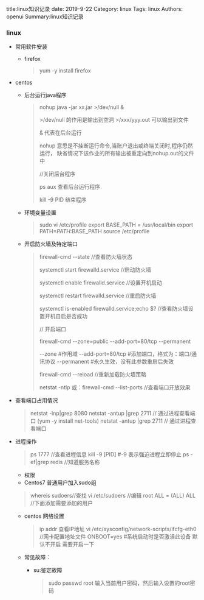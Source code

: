 title:linux知识记录
date: 2019-9-22
Category: linux
Tags: linux
Authors: openui
Summary:linux知识记录

### linux

* 常用软件安装

  * firefox

    >  yum -y install firefox 

* centos

  * 后台运行java程序

  	> nohup java -jar xx.jar >/dev/null  & 
    >
    >  \>/dev/null  的作用是输出到空洞  \>/xxx/yyy.out 可以输出到文件
    >
    >  & 代表在后台运行 
    >
    >  nohup 意思是不挂断运行命令,当账户退出或终端关闭时,程序仍然运行， 缺省情况下该作业的所有输出被重定向到nohup.out的文件中 
    >
    > //关闭后台程序
    >
    >  ps aux 查看后台运行程序
    >
    >   kill -9 PID 结束程序
    
  * 环境变量设置
  
    > sudo vi /etc/profile
    > export BASE_PATH = /usr/local/bin
    > export PATH=$PATH:$BASE_PATH 
    > source /etc/profile
  
  * 开启防火墙及特定端口
  
    > firewall-cmd --state //查看防火墙状态
    >
    > systemctl start firewalld.service //启动防火墙
    >
    > systemctl enable firewalld.service  //设置开机启动
    >
    > systemctl restart firewalld.service  //重启防火墙
    >
    > systemctl is-enabled firewalld.service;echo $? //查看防火墙设置开机自启是否成功
    >
    > // 开启端口
    >
    > firewall-cmd --zone=public --add-port=80/tcp --permanent
    >
    > --zone #作用域
    > --add-port=80/tcp  #添加端口，格式为：端口/通讯协议
    > --permanent   #永久生效，没有此参数重启后失效
    >
    > firewall-cmd --reload //重新加载防火墙策略
    >
    > netstat -ntlp
    > 或：firewall-cmd --list-ports //查看端口开放效果
  
* 查看端口占用情况
  
  
  > netstat -lnp|grep 8080 
  > netstat -antup |grep 2711 // 通过进程查看端口
  > (yum -y install net-tools)
  > netstat -antup |grep 2711 // 通过进程查看端口


* 进程操作
  > ps 1777 //查看进程信息
  > kill -9 [PID]  #-9 表示强迫进程立即停止
  > ps -ef|grep redis //知道服务名称

  * 权限
   * Centos7 普通用户加入sudo组
   > whereis sudoers//查找
   > vi /etc/sudoers //编辑
   > root ALL = (ALL) ALL //下面添加需要添加的用户

  * centos 网络设置
    
    > ip addr 查看IP地址
    > vi /etc/sysconfig/network-scripts/ifcfg-eth0  //网卡配置地址文件
    > ONBOOT=yes   #系统启动时是否激活此设备 默认不开启 需要开启一下

  * 常见故障：
  
    * su:鉴定故障
      >  sudo passwd root
      > 输入当前用户密码，然后输入设置的root密码

